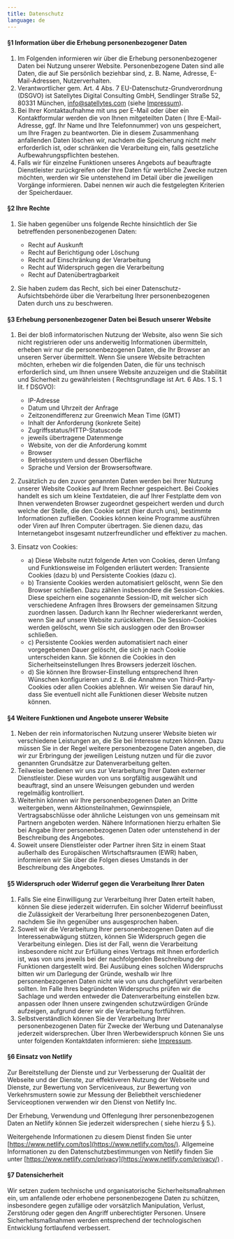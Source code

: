 ```yaml
---
title: Datenschutz
language: de
---
```


#### §1 Information über die Erhebung personenbezogener Daten

1. Im Folgenden informieren wir über die Erhebung personenbezogener Daten bei Nutzung unserer Website. Personenbezogene
   Daten sind alle Daten, die auf Sie persönlich beziehbar sind, z. B. Name, Adresse, E-Mail-Adressen, Nutzerverhalten.
2. Verantwortlicher gem. Art. 4 Abs. 7 EU-Datenschutz-Grundverordnung (DSGVO) ist Satellytes Digital Consulting GmbH,
   Sendlinger Straße 52, 80331 München, info@satellytes.com (siehe [Impressum](/imprint/)).
3. Bei Ihrer Kontaktaufnahme mit uns per E-Mail oder über ein Kontaktformular werden die von Ihnen mitgeteilten Daten (
   Ihre E-Mail-Adresse, ggf. Ihr Name und Ihre Telefonnummer) von uns gespeichert, um Ihre Fragen zu beantworten. Die in
   diesem Zusammenhang anfallenden Daten löschen wir, nachdem die Speicherung nicht mehr erforderlich ist, oder
   schränken die Verarbeitung ein, falls gesetzliche Aufbewahrungspflichten bestehen.
4. Falls wir für einzelne Funktionen unseres Angebots auf beauftragte Dienstleister zurückgreifen oder Ihre Daten für
   werbliche Zwecke nutzen möchten, werden wir Sie untenstehend im Detail über die jeweiligen Vorgänge informieren.
   Dabei nennen wir auch die festgelegten Kriterien der Speicherdauer.

#### §2 Ihre Rechte

1. Sie haben gegenüber uns folgende Rechte hinsichtlich der Sie betreffenden personenbezogenen Daten:

    - Recht auf Auskunft
    - Recht auf Berichtigung oder Löschung
    - Recht auf Einschränkung der Verarbeitung
    - Recht auf Widerspruch gegen die Verarbeitung
    - Recht auf Datenübertragbarkeit

2. Sie haben zudem das Recht, sich bei einer Datenschutz-Aufsichtsbehörde über die Verarbeitung Ihrer personenbezogenen
   Daten durch uns zu beschweren.

#### §3 Erhebung personenbezogener Daten bei Besuch unserer Website

1. Bei der bloß informatorischen Nutzung der Website, also wenn Sie sich nicht registrieren oder uns anderweitig
   Informationen übermitteln, erheben wir nur die personenbezogenen Daten, die Ihr Browser an unseren Server
   übermittelt. Wenn Sie unsere Website betrachten möchten, erheben wir die folgenden Daten, die für uns technisch
   erforderlich sind, um Ihnen unsere Website anzuzeigen und die Stabilität und Sicherheit zu gewährleisten (
   Rechtsgrundlage ist Art. 6 Abs. 1 S. 1 lit. f DSGVO):

    - IP-Adresse
    - Datum und Uhrzeit der Anfrage
    - Zeitzonendifferenz zur Greenwich Mean Time (GMT)
    - Inhalt der Anforderung (konkrete Seite)
    - Zugriffsstatus/HTTP-Statuscode
    - jeweils übertragene Datenmenge
    - Website, von der die Anforderung kommt
    - Browser
    - Betriebssystem und dessen Oberfläche
    - Sprache und Version der Browsersoftware.

2. Zusätzlich zu den zuvor genannten Daten werden bei Ihrer Nutzung unserer Website Cookies auf Ihrem Rechner
   gespeichert. Bei Cookies handelt es sich um kleine Textdateien, die auf Ihrer Festplatte dem von Ihnen verwendeten
   Browser zugeordnet gespeichert werden und durch welche der Stelle, die den Cookie setzt (hier durch uns), bestimmte
   Informationen zufließen. Cookies können keine Programme ausführen oder Viren auf Ihren Computer übertragen. Sie
   dienen dazu, das Internetangebot insgesamt nutzerfreundlicher und effektiver zu machen.
3. Einsatz von Cookies:
    - a) Diese Website nutzt folgende Arten von Cookies, deren Umfang und Funktionsweise im Folgenden erläutert werden: Transiente Cookies (dazu b) und Persistente Cookies (dazu c).
    - b) Transiente Cookies werden automatisiert gelöscht, wenn Sie den Browser schließen. Dazu zählen insbesondere die
      Session-Cookies. Diese speichern eine sogenannte Session-ID, mit welcher sich verschiedene Anfragen Ihres Browsers
      der gemeinsamen Sitzung zuordnen lassen. Dadurch kann Ihr Rechner wiedererkannt werden, wenn Sie auf unsere
      Website zurückkehren. Die Session-Cookies werden gelöscht, wenn Sie sich ausloggen oder den Browser schließen.
    - c) Persistente Cookies werden automatisiert nach einer vorgegebenen Dauer gelöscht, die sich je nach Cookie
      unterscheiden kann. Sie können die Cookies in den Sicherheitseinstellungen Ihres Browsers jederzeit löschen.
    - d) Sie können Ihre Browser-Einstellung entsprechend Ihren Wünschen konfigurieren und z. B. die Annahme von
      Third-Party-Cookies oder allen Cookies ablehnen. Wir weisen Sie darauf hin, dass Sie eventuell nicht alle
      Funktionen dieser Website nutzen können.

#### §4 Weitere Funktionen und Angebote unserer Website

1. Neben der rein informatorischen Nutzung unserer Website bieten wir verschiedene Leistungen an, die Sie bei Interesse
   nutzen können. Dazu müssen Sie in der Regel weitere personenbezogene Daten angeben, die wir zur Erbringung der
   jeweiligen Leistung nutzen und für die zuvor genannten Grundsätze zur Datenverarbeitung gelten.
2. Teilweise bedienen wir uns zur Verarbeitung Ihrer Daten externer Dienstleister. Diese wurden von uns sorgfältig
   ausgewählt und beauftragt, sind an unsere Weisungen gebunden und werden regelmäßig kontrolliert.
3. Weiterhin können wir Ihre personenbezogenen Daten an Dritte weitergeben, wenn Aktionsteilnahmen, Gewinnspiele,
   Vertragsabschlüsse oder ähnliche Leistungen von uns gemeinsam mit Partnern angeboten werden. Nähere Informationen
   hierzu erhalten Sie bei Angabe Ihrer personenbezogenen Daten oder untenstehend in der Beschreibung des Angebotes.
4. Soweit unsere Dienstleister oder Partner ihren Sitz in einem Staat außerhalb des Europäischen Wirtschaftsraumen (EWR)
   haben, informieren wir Sie über die Folgen dieses Umstands in der Beschreibung des Angebotes.

#### §5 Widerspruch oder Widerruf gegen die Verarbeitung Ihrer Daten

1. Falls Sie eine Einwilligung zur Verarbeitung Ihrer Daten erteilt haben, können Sie diese jederzeit widerrufen. Ein
   solcher Widerruf beeinflusst die Zulässigkeit der Verarbeitung Ihrer personenbezogenen Daten, nachdem Sie ihn
   gegenüber uns ausgesprochen haben.
2. Soweit wir die Verarbeitung Ihrer personenbezogenen Daten auf die Interessenabwägung stützen, können Sie Widerspruch
   gegen die Verarbeitung einlegen. Dies ist der Fall, wenn die Verarbeitung insbesondere nicht zur Erfüllung eines
   Vertrags mit Ihnen erforderlich ist, was von uns jeweils bei der nachfolgenden Beschreibung der Funktionen
   dargestellt wird. Bei Ausübung eines solchen Widerspruchs bitten wir um Darlegung der Gründe, weshalb wir Ihre
   personenbezogenen Daten nicht wie von uns durchgeführt verarbeiten sollten. Im Falle Ihres begründeten Widerspruchs
   prüfen wir die Sachlage und werden entweder die Datenverarbeitung einstellen bzw. anpassen oder Ihnen unsere
   zwingenden schutzwürdigen Gründe aufzeigen, aufgrund derer wir die Verarbeitung fortführen.
3. Selbstverständlich können Sie der Verarbeitung Ihrer personenbezogenen Daten für Zwecke der Werbung und Datenanalyse
   jederzeit widersprechen. Über Ihren Werbewiderspruch können Sie uns unter folgenden Kontaktdaten informieren:
   siehe [Impressum](/imprint/).

#### §6 Einsatz von Netlify

Zur Bereitstellung der Dienste und zur Verbesserung der Qualität der Webseite und der Dienste, zur effektiveren Nutzung
der Webseite und Dienste, zur Bewertung von Serviceniveaus, zur Bewertung von Verkehrsmustern sowie zur Messung der
Beliebtheit verschiedener Serviceoptionen verwenden wir den Dienst von Netlify Inc.

Der Erhebung, Verwendung und Offenlegung Ihrer personenbezogenen Daten an Netlify können Sie jederzeit widersprechen (
siehe hierzu § 5.).

Weitergehende Informationen zu diesem Dienst finden Sie
unter [https://www.netlify.com/tos](https://www.netlify.com/tos/). Allgemeine Informationen zu den
Datenschutzbestimmungen von Netlify finden Sie unter [https://www.netlify.com/privacy](https://www.netlify.com/privacy/)
.

#### §7 Datensicherheit

Wir setzen zudem technische und organisatorische Sicherheitsmaßnahmen ein, um anfallende oder erhobene personenbezogene
Daten zu schützen, insbesondere gegen zufällige oder vorsätzlich Manipulation, Verlust, Zerstörung oder gegen den
Angriff unberechtigter Personen. Unsere Sicherheitsmaßnahmen werden entsprechend der technologischen Entwicklung
fortlaufend verbessert.
